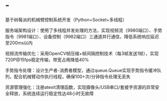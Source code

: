 # -
基于树莓派的机械臂控制系统开发（Python+Socket+多线程）

服务端架构设计：使用了多线程并发处理的方法，实现视频流（9980端口）、手势指令（9981端口）、设备控制（9982端口）三通道并行通信，降低系统响应延迟至200ms以内

视频流传输优化：采用OpenCV帧压缩+帧间隔控制技术（每3帧发送1帧），实现720P@15fps稳定传输，带宽占用降低40%

手势指令处理：设计生产者-消费者模型，通过queue.Queue实现手势指令缓冲队列，配合机械臂动作执行线程，确保100+次/分钟指令处理无丢失

资源管理强化：注册atexit清理函数，实现摄像头/USB串口/套接字资源的异常安全释放，系统连续运行稳定性达48小时无故障
